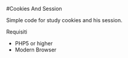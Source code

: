 
#Cookies And Session

Simple code for study cookies and his session.

  Requisiti
  - PHP5 or higher
  - Modern Browser
